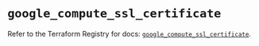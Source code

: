 # `google_compute_ssl_certificate`

Refer to the Terraform Registry for docs: [`google_compute_ssl_certificate`](https://registry.terraform.io/providers/hashicorp/google/5.39.0/docs/resources/compute_ssl_certificate).
